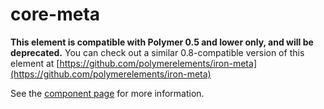 core-meta
=========
**This element is compatible with Polymer 0.5 and lower only, and will be deprecated.**
You can check out a similar 0.8-compatible version of this element at [https://github.com/polymerelements/iron-meta](https://github.com/polymerelements/iron-meta)

See the [component page](https://www.polymer-project.org/0.5/docs/elements/core-meta.html) for more information.
